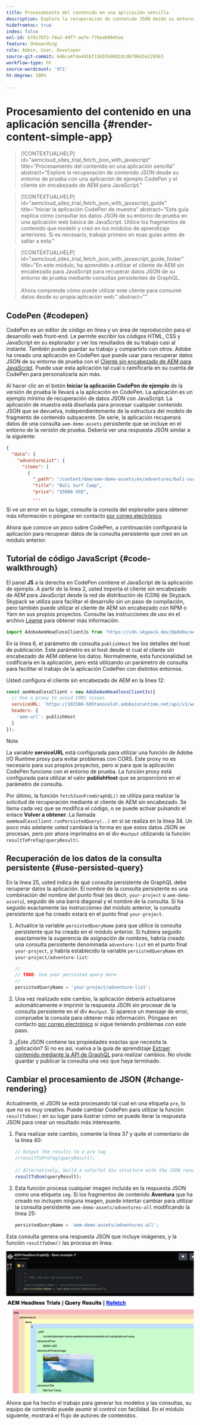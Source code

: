 ```yaml
---
title: Procesamiento del contenido en una aplicación sencilla
description: Explore la recuperación de contenido JSON desde su entorno de prueba con una aplicación de ejemplo CodePen y el cliente sin encabezado de AEM para JavaScript.
hidefromtoc: true
index: false
exl-id: b7dc70f2-74a2-49f7-ae7e-776eab9845ae
feature: Onboarding
role: Admin, User, Developer
source-git-commit: 646ca4f4a441bf1565558002dcd6f96d3e228563
workflow-type: ht
source-wordcount: '971'
ht-degree: 100%

---
```



# Procesamiento del contenido en una aplicación sencilla {#render-content-simple-app}

>[!CONTEXTUALHELP]
>id="aemcloud_sites_trial_fetch_json_with_javascript"
>title="Procesamiento del contenido en una aplicación sencilla"
>abstract="Explore la recuperación de contenido JSON desde su entorno de prueba con una aplicación de ejemplo CodePen y el cliente sin encabezado de AEM para JavaScript."

>[!CONTEXTUALHELP]
>id="aemcloud_sites_trial_fetch_json_with_javascript_guide"
>title="Iniciar la aplicación CodePen de muestra"
>abstract="Esta guía explica cómo consultar los datos JSON de su entorno de prueba en una aplicación web básica de JavaScript. Utilice los fragmentos de contenido que modeló y creó en los módulos de aprendizaje anteriores. Si es necesario, trabaje primero en esas guías antes de saltar a esta."

>[!CONTEXTUALHELP]
>id="aemcloud_sites_trial_fetch_json_with_javascript_guide_footer"
>title="En este módulo, ha aprendido a utilizar el cliente de AEM sin encabezado para JavaScript para recuperar datos JSON de su entorno de prueba mediante consultas persistentes de GraphQL.<br><br>Ahora comprende cómo puede utilizar este cliente para consumir datos desde su propia aplicación web."
>abstract=""

## CodePen {#codepen}

CodePen es un editor de código en línea y un área de reproducción para el desarrollo web front-end. Le permite escribir los códigos HTML, CSS y JavaScript en su explorador y ver los resultados de su trabajo casi al instante. También puede guardar su trabajo y compartirlo con otros. Adobe ha creado una aplicación en CodePen que puede usar para recuperar datos JSON de su entorno de prueba con el [Cliente sin encabezado de AEM para JavaScript](https://github.com/adobe/aem-headless-client-js). Puede usar esta aplicación tal cual o ramificarla en su cuenta de CodePen para personalizarla aún más.

Al hacer clic en el botón **Iniciar la aplicación CodePen de ejemplo** de la versión de prueba le llevará a la aplicación en CodePen. La aplicación es un ejemplo mínimo de recuperación de datos JSON con JavaScript. La aplicación de muestra está diseñada para procesar cualquier contenido JSON que se devuelva, independientemente de la estructura del modelo de fragmento de contenido subyacente. De serie, la aplicación recuperará datos de una consulta `aem-demo-assets` persistente que se incluye en el entorno de la versión de prueba. Debería ver una respuesta JSON similar a la siguiente:

```json
{
  "data": {
    "adventureList": {
      "items": [
        {
          "_path": "/content/dam/aem-demo-assets/en/adventures/bali-surf-camp/bali-surf-camp",
          "title": "Bali Surf Camp",
          "price": "$5000 USD",
          ...
```

Si ve un error en su lugar, consulte la consola del explorador para obtener más información o póngase en contacto [por correo electrónico](mailto:aem-headless-trials-support@adobe.com?subject=AEM%20Trials%20support%20request).

Ahora que conoce un poco sobre CodePen, a continuación configurará la aplicación para recuperar datos de la consulta persistente que creó en un módulo anterior.

## Tutorial de código JavaScript {#code-walkthrough}

El panel **JS** a la derecha en CodePen contiene el JavaScript de la aplicación de ejemplo. A partir de la línea 2, usted importa el cliente sin encabezado de AEM para JavaScript desde la red de distribución de (CDN) de Skypack. Skypack se utiliza para facilitar el desarrollo sin un paso de compilación, pero también puede utilizar el cliente de AEM sin encabezado con NPM o Yarn en sus propios proyectos. Consulte las instrucciones de uso en el archivo [Léame](https://github.com/adobe/aem-headless-client-js#aem-headless-client-for-javascript) para obtener más información.

```javascript
import AdobeAemHeadlessClientJs from 'https://cdn.skypack.dev/@adobe/aem-headless-client-js@v3.2.0';
```

En la línea 6, el parámetro de consulta `publishHost` lee los detalles del host de publicación. Este parámetro es el host desde el cual el cliente sin encabezado de AEM obtiene los datos. Normalmente, esta funcionalidad se codificaría en la aplicación, pero está utilizando un parámetro de consulta para facilitar el trabajo de la aplicación CodePen con distintos entornos.

Usted configura el cliente sin encabezado de AEM en la línea 12:

```javascript
const aemHeadlessClient = new AdobeAemHeadlessClientJs({
  // Use a proxy to avoid CORS issues
  serviceURL: 'https://102588-505tanocelot.adobeioruntime.net/api/v1/web/aem/proxy',
  headers: {
    'aem-url': publishHost
  }
});
```

>[!NOTE]
>
>La variable **serviceURL** está configurada para utilizar una función de Adobe I/O Runtime proxy para evitar problemas con CORS. Este proxy no es necesario para sus propios proyectos, pero sí para que la aplicación CodePen funcione con el entorno de prueba. La función proxy está configurada para utilizar el valor **publishHost** que se proporcionó en el parámetro de consulta.

Por último, la función `fetchJsonFromGraphQL()` se utiliza para realizar la solicitud de recuperación mediante el cliente de AEM sin encabezado. Se llama cada vez que se modifica el código, o se puede activar pulsando el enlace **Volver a obtener**. La llamada `aemHeadlessClient.runPersistedQuery(..)` en sí se realiza en la línea 34. Un poco más adelante usted cambiará la forma en que estos datos JSON se procesan, pero por ahora imprímalos en el div `#output` utilizando la función `resultToPreTag(queryResult)`.

## Recuperación de los datos de la consulta persistente {#use-persisted-query}

En la línea 25, usted indica de qué consulta persistente de GraphQL debe recuperar datos la aplicación. El nombre de la consulta persistente es una combinación del nombre del punto final (es decir, `your-project` o `aem-demo-assets`), seguido de una barra diagonal y el nombre de la consulta. Si ha seguido exactamente las instrucciones del módulo anterior, la consulta persistente que ha creado estará en el punto final `your-project`.

1. Actualice la variable `persistedQueryName` para que utilice la consulta persistente que ha creado en el módulo anterior. Si hubiera seguido exactamente la sugerencia de asignación de nombres, habría creado una consulta persistente denominada `adventure-list` en el punto final `your-project`, y habría establecido la variable `persistedQueryName` en `your-project/adventure-list`:

   ```javascript
   //
   // TODO: Use your persisted query here
   //
   persistedQueryName = 'your-project/adventure-list';
   ```

1. Una vez realizado este cambio, la aplicación debería actualizarse automáticamente e imprimir la respuesta JSON sin procesar de la consulta persistente en el div `#output`. Si aparece un mensaje de error, compruebe la consola para obtener más información. Póngase en contacto [por correo electrónico](mailto:aem-headless-trials-support@adobe.com?subject=AEM%20Trials%20support%20request) si sigue teniendo problemas con este paso.

1. ¿Este JSON contiene las propiedades exactas que necesita la aplicación? Si no es así, vuelva a la guía de aprendizaje [Extraer contenido mediante la API de GraphQL](https://experience.adobe.com/experiencemanager/learn/extract_content_using_graphql) para realizar cambios. No olvide guardar y publicar la consulta una vez que haya terminado.

## Cambiar el procesamiento de JSON {#change-rendering}

Actualmente, el JSON se está procesando tal cual en una etiqueta `pre`, lo que no es muy creativo. Puede cambiar CodePen para utilizar la función `resultToDom()` en su lugar para ilustrar cómo se puede iterar la respuesta JSON para crear un resultado más interesante.

1. Para realizar este cambio, comente la línea 37 y quite el comentario de la línea 40:

   ```javascript
   // Output the results to a pre tag
   //resultToPreTag(queryResult);
   
   // Alternatively, build a colorful div structure with the JSON results and render images inline
   resultToDom(queryResult);
   ```

1. Esta función procesa cualquier imagen incluida en la respuesta JSON como una etiqueta `img`. Si los fragmentos de contenido **Aventura** que ha creado no incluyen ninguna imagen, puede intentar cambiar para utilizar la consulta persistente `aem-demo-assets/adventures-all` modificando la línea 25:

   ```javascript
   persistedQueryName = 'aem-demo-assets/adventures-all';
   ```

Esta consulta genera una respuesta JSON que incluye imágenes, y la función `resultToDom()` las procesa en línea.

![Resultado de la consulta adventures-all y de la función de procesamiento resultToDom](assets/do-not-localize/adventures-all-query-result.png)

Ahora que ha hecho el trabajo para generar los modelos y las consultas, su equipo de contenido puede asumir el control con facilidad. En el módulo siguiente, mostrará el flujo de autores de contenidos.
